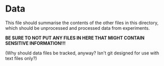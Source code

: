 # Data

This file should summarise the contents of the other files in this directory, which should be unprocessed and processed data from experiments.

**BE SURE TO NOT PUT ANY FILES IN HERE THAT MIGHT CONTAIN SENSITIVE INFORMATION!!!**

(Why should data files be tracked, anyway? Isn't git designed for use with text files only?)